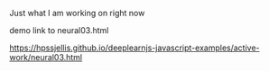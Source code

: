 Just what I am working on right now



demo link to neural03.html

https://hpssjellis.github.io/deeplearnjs-javascript-examples/active-work/neural03.html

